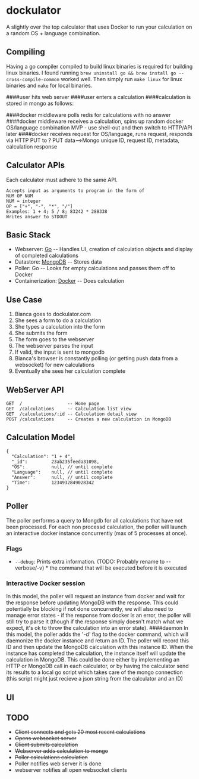 dockulator
==========

A slightly over the top calculator that uses Docker to run your calculation on a random OS + language combination.

## Compiling

Having a go compiler compiled to build linux binaries is required for building linux binaries.
I found running `brew uninstall go && brew install go --cross-compile-common` worked well.
Then simply run `make linux` for linux binaries and `make` for local binaries.


####user hits web server
####user enters a calculation
####calculation is stored in mongo as follows:

####docker middleware polls redis for calculations with no answer
####docker middleware receives a calculation, spins up random docker OS/language combination
MVP - use shell-out and then switch to HTTP/API later
####docker receives request for OS/language, runs request, responds via HTTP PUT to ?
    PUT data-->Mongo unique ID, request ID, metadata, calculation response

## Calculator APIs

Each calculator must adhere to the same API.

    Accepts input as arguments to program in the form of
    NUM OP NUM
    NUM = integer
    OP = ["+", "-", "*", "/"]
    Examples: 1 + 4; 5 / 8; 83242 * 288338
    Writes answer to STDOUT

## Basic Stack

* Webserver: [Go](http://golang.org) -- Handles UI, creation of calculation objects and display of completed calculations
* Datastore: [MongoDB](http://mongodb.org) -- Stores data
* Poller: Go -- Looks for empty calculations and passes them off to Docker
* Containerization: [Docker](http://docker.io) -- Does calculation

## Use Case

1. Bianca goes to dockulator.com
1. She sees a form to do a calculation
2. She types a calculation into the form
3. She submits the form
  1. The form goes to the webserver
  2. The webserver parses the input
  3. If valid, the input is sent to mongodb
4. Bianca's browser is constantly polling (or getting push data from a websocket) for new calculations
5. Eventually she sees her calculation complete

## WebServer API

    GET  /                 -- Home page
    GET  /calculations     -- Calculation list view
    GET  /calculations/:id -- Calculation detail view
    POST /calculations     -- Creates a new calculation in MongoDB


## Calculation Model

    {
      "Calculation": "1 + 4",
      "_id":         23ab235feeda31098,
      "OS":          null, // until complete
      "Language":    null, // until complete
      "Answer":      null, // until complete
      "Time":        1234932849028342
    }

## Poller

The poller performs a query to Mongdb for all calculations that have not been processed. 
For each non processd calculation, the poller will launch an interactive docker instance concurrently (max of 5 processes at once).

### Flags

* `--debug`: Prints extra information. (TODO: Probably rename to --verbose/-v)
        * the command that will be executed before it is executed

### Interactive Docker session
In this model, the poller will request an instance from docker and wait for the response before updating MongoDB with the response. This could potentially be blocking if not done concurrently, we will also need to manage error states - if the response from docker is an error, the poller will still try to parse it (though if the response simply doesn't match what we expect, it's ok to throw the calculation into an error state).
####daemon
In this model, the poller adds the '-d' flag to the docker command, which will daemonize the docker instance and return an ID. The poller will record this ID and then update the MongoDB calculation with this instance ID. When the instance has completed the calculation, the instance itself will update the calculation in MongoDB. This could be done either by implementing an HTTP or MongoDB call in each calculator, or by having the calculator send its results to a local go script which takes care of the mongo connection (this script might just recieve a json string from the calculator and an ID)

## UI


## TODO

* ~~Client connects and gets 20 most recent calculations~~
* ~~Opens websocket server~~
* ~~Client submits calculation~~
* ~~Webserver adds calculation to mongo~~
* ~~Poller calculations calculation~~
* Poller notifies web server it is done
* webserver notifies all open websocket clients
